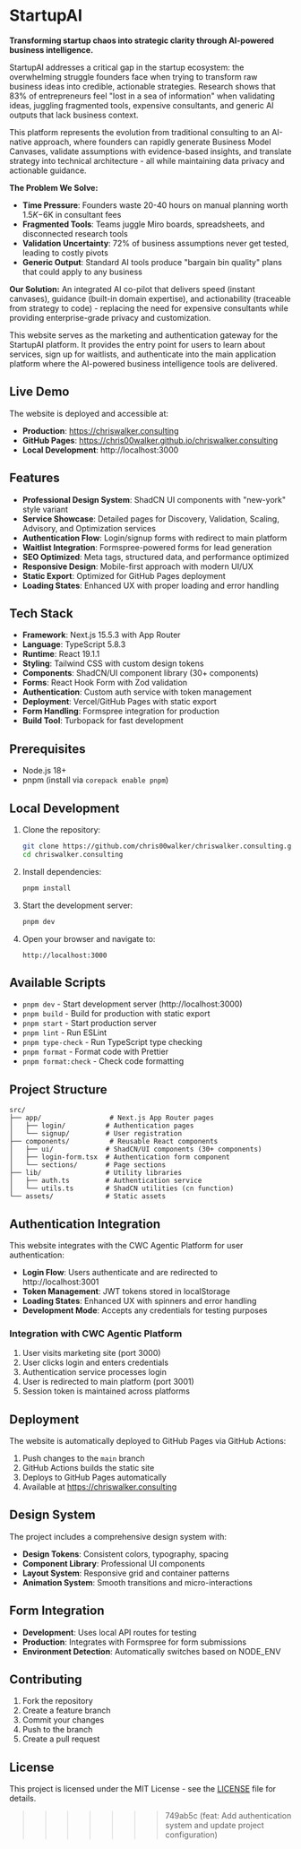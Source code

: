 # StartupAI

**Transforming startup chaos into strategic clarity through AI-powered business intelligence.**

StartupAI addresses a critical gap in the startup ecosystem: the overwhelming struggle founders face when trying to transform raw business ideas into credible, actionable strategies. Research shows that 83% of entrepreneurs feel "lost in a sea of information" when validating ideas, juggling fragmented tools, expensive consultants, and generic AI outputs that lack business context.

This platform represents the evolution from traditional consulting to an AI-native approach, where founders can rapidly generate Business Model Canvases, validate assumptions with evidence-based insights, and translate strategy into technical architecture - all while maintaining data privacy and actionable guidance.

**The Problem We Solve:**
- **Time Pressure**: Founders waste 20-40 hours on manual planning worth $1.5K-$6K in consultant fees
- **Fragmented Tools**: Teams juggle Miro boards, spreadsheets, and disconnected research tools
- **Validation Uncertainty**: 72% of business assumptions never get tested, leading to costly pivots
- **Generic Output**: Standard AI tools produce "bargain bin quality" plans that could apply to any business

**Our Solution:**
An integrated AI co-pilot that delivers speed (instant canvases), guidance (built-in domain expertise), and actionability (traceable from strategy to code) - replacing the need for expensive consultants while providing enterprise-grade privacy and customization.

This website serves as the marketing and authentication gateway for the StartupAI platform. It provides the entry point for users to learn about services, sign up for waitlists, and authenticate into the main application platform where the AI-powered business intelligence tools are delivered.

## Live Demo

The website is deployed and accessible at:

- **Production**: <https://chriswalker.consulting>
- **GitHub Pages**: <https://chris00walker.github.io/chriswalker.consulting>
- **Local Development**: http://localhost:3000

## Features

- **Professional Design System**: ShadCN UI components with "new-york" style variant
- **Service Showcase**: Detailed pages for Discovery, Validation, Scaling, Advisory, and Optimization services
- **Authentication Flow**: Login/signup forms with redirect to main platform
- **Waitlist Integration**: Formspree-powered forms for lead generation
- **SEO Optimized**: Meta tags, structured data, and performance optimized
- **Responsive Design**: Mobile-first approach with modern UI/UX
- **Static Export**: Optimized for GitHub Pages deployment
- **Loading States**: Enhanced UX with proper loading and error handling

## Tech Stack

- **Framework**: Next.js 15.5.3 with App Router
- **Language**: TypeScript 5.8.3
- **Runtime**: React 19.1.1
- **Styling**: Tailwind CSS with custom design tokens
- **Components**: ShadCN/UI component library (30+ components)
- **Forms**: React Hook Form with Zod validation
- **Authentication**: Custom auth service with token management
- **Deployment**: Vercel/GitHub Pages with static export
- **Form Handling**: Formspree integration for production
- **Build Tool**: Turbopack for fast development


## Prerequisites

- Node.js 18+
- pnpm (install via `corepack enable pnpm`)

## Local Development

1. Clone the repository:

   ```bash
   git clone https://github.com/chris00walker/chriswalker.consulting.git
   cd chriswalker.consulting
   ```

2. Install dependencies:

   ```bash
   pnpm install
   ```

3. Start the development server:

   ```bash
   pnpm dev
   ```

4. Open your browser and navigate to:

   ```text
   http://localhost:3000
   ```

## Available Scripts

- `pnpm dev` - Start development server (http://localhost:3000)
- `pnpm build` - Build for production with static export
- `pnpm start` - Start production server
- `pnpm lint` - Run ESLint
- `pnpm type-check` - Run TypeScript type checking
- `pnpm format` - Format code with Prettier
- `pnpm format:check` - Check code formatting

## Project Structure

```text
src/
├── app/                 # Next.js App Router pages
│   ├── login/          # Authentication pages
│   └── signup/         # User registration
├── components/          # Reusable React components
│   ├── ui/             # ShadCN/UI components (30+ components)
│   ├── login-form.tsx  # Authentication form component
│   └── sections/       # Page sections
├── lib/                # Utility libraries
│   ├── auth.ts         # Authentication service
│   └── utils.ts        # ShadCN utilities (cn function)
└── assets/             # Static assets
```

## Authentication Integration

This website integrates with the CWC Agentic Platform for user authentication:

- **Login Flow**: Users authenticate and are redirected to http://localhost:3001
- **Token Management**: JWT tokens stored in localStorage
- **Loading States**: Enhanced UX with spinners and error handling
- **Development Mode**: Accepts any credentials for testing purposes

### Integration with CWC Agentic Platform

1. User visits marketing site (port 3000)
2. User clicks login and enters credentials
3. Authentication service processes login
4. User is redirected to main platform (port 3001)
5. Session token is maintained across platforms

## Deployment

The website is automatically deployed to GitHub Pages via GitHub Actions:

1. Push changes to the `main` branch
2. GitHub Actions builds the static site
3. Deploys to GitHub Pages automatically
4. Available at <https://chriswalker.consulting>

## Design System

The project includes a comprehensive design system with:

- **Design Tokens**: Consistent colors, typography, spacing
- **Component Library**: Professional UI components
- **Layout System**: Responsive grid and container patterns
- **Animation System**: Smooth transitions and micro-interactions

## Form Integration

- **Development**: Uses local API routes for testing
- **Production**: Integrates with Formspree for form submissions
- **Environment Detection**: Automatically switches based on NODE_ENV

## Contributing

1. Fork the repository
2. Create a feature branch
3. Commit your changes
4. Push to the branch
5. Create a pull request

## License

This project is licensed under the MIT License - see the [LICENSE](LICENSE) file for details.
>>>>>>> 749ab5c (feat: Add authentication system and update project configuration)
